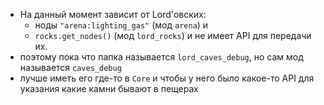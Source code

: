 

 - На данный момент зависит от Lord'овских:
   - ноды `"arena:lighting_gas"` (мод `arena`) и
   - `rocks.get_nodes()` (мод `lord_rocks`) и не имеет API для передачи их.
 - поэтому пока что папка называется `lord_caves_debug`, но сам мод называется `caves_debug`
 - лучше иметь его где-то в `Core` и чтобы у него было какое-то API для указания какие камни бывают в пещерах
